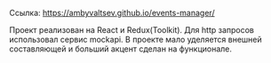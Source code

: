 Ссылка: https://ambyvaltsev.github.io/events-manager/

Проект реализован на React и Redux(Toolkit). Для http запросов использовал сервис mockapi.
В проекте мало уделяется внешней составляющей и больший акцент сделан на функционале.



